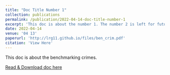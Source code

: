 ```yaml
---
title: "Doc Title Number 1"
collection: publications
permalink: /publication/2022-04-14-doc-title-number-1
excerpt: 'This doc is about the number 1. The number 2 is left for future work.'
date: 2022-04-14
venue: '04 13'
paperurl: 'http://lrg11.github.io/files/ben_crim.pdf'
citation: 'View Here'
---
```

This doc is about the benchmarking crimes. 

[Read & Download doc here](http://lrg11.github.io/files/ben_crim.pdf)
